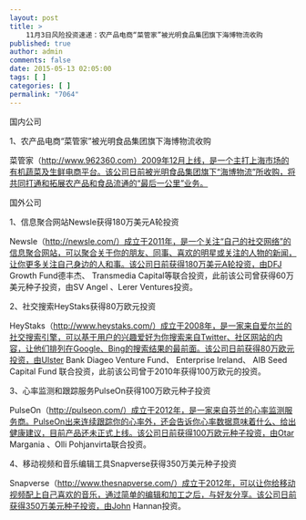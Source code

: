 ```yaml
---
layout: post
title: >
    11月3日风险投资速递：农产品电商“菜管家”被光明食品集团旗下海博物流收购
published: true
author: admin
comments: false
date: 2015-05-13 02:05:00
tags: [ ]
categories: [ ]
permalink: "7064"
---
```



国内公司

1、农产品电商“菜管家”被光明食品集团旗下海博物流收购

菜管家（http://www.962360.com）2009年12月上线，是一个主打上海市场的有机蔬菜及生鲜电商平台。该公司日前被光明食品集团旗下“海博物流”所收购，将共同打通和拓展农产品和食品流通的“最后一公里”业务。

国外公司

1、信息聚合网站Newsle获得180万美元A轮投资

Newsle（http://newsle.com/）成立于2011年，是一个关注“自己的社交网络”的信息聚合网站，可以聚合关于你的朋友、同事、喜欢的明星或关注的人物的新闻，让你更多关注自己身边的人和事。该公司日前获得180万美元A轮投资，由DFJ Growth Fund德丰杰、 Transmedia Capital等联合投资，此前该公司曾获得60万美元种子投资，由SV Angel 、Lerer Ventures投资。

2、社交搜索HeyStaks获得80万欧元投资

HeyStaks（http://www.heystaks.com/）成立于2008年，是一家来自爱尔兰的社交搜索引擎，可以基于用户的兴趣爱好为你搜索来自Twitter、社区网站的内容，让他们排列在Google、Bing的搜索结果的最前面。该公司日前获得80万欧元投资，由Ulster Bank Diageo Venture Fund、 Enterprise Ireland、 AIB Seed Capital Fund 联合投资，此前该公司曾于2010年获得100万欧元的投资。

3、心率监测和跟踪服务PulseOn获得100万欧元种子投资

PulseOn（http://pulseon.com/）成立于2012年，是一家来自芬兰的心率监测服务商。PulseOn出来连续跟踪你的心率外，还会告诉你心率数据意味着什么、给出健康建议，目前产品还未正式上线。该公司日前获得100万欧元种子投资，由Otar Margania 、Olli Pohjanvirta联合投资。

4、移动视频和音乐编辑工具Snapverse获得350万美元种子投资

Snapverse（http://www.thesnapverse.com/）成立于2012年，可以让你给移动视频配上自己喜欢的音乐，通过简单的编辑和加工之后，与好友分享。该公司日前获得350万美元种子投资，由John Hannan投资。